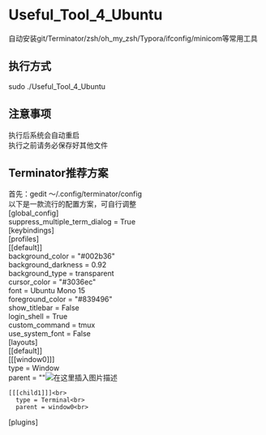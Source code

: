 # Useful_Tool_4_Ubuntu
自动安装git/Terminator/zsh/oh_my_zsh/Typora/ifconfig/minicom等常用工具

## 执行方式
sudo ./Useful_Tool_4_Ubuntu

## 注意事项
执行后系统会自动重启<br>
执行之前请务必保存好其他文件<br>

## Terminator推荐方案
首先：gedit ～/.config/terminator/config<br>
以下是一款流行的配置方案，可自行调整<br>
[global_config]<br>
  suppress_multiple_term_dialog = True<br>
[keybindings]<br>
[profiles]<br>
  [[default]]<br>
    background_color = "#002b36"<br>
    background_darkness = 0.92<br>
    background_type = transparent<br>
    cursor_color = "#3036ec"<br>
    font = Ubuntu Mono 15<br>
    foreground_color = "#839496"<br>
    show_titlebar = False<br>
    login_shell = True<br>
    custom_command = tmux<br>
    use_system_font = False<br>
[layouts]<br>
  [[default]]<br>
    [[[window0]]]<br>
      type = Window<br>
      parent = ""![在这里插入图片描述](https://img-blog.csdnimg.cn/20200430223930797.png?x-oss-process=image/watermark,type_ZmFuZ3poZW5naGVpdGk,shadow_10,text_aHR0cHM6Ly9ibG9nLmNzZG4ubmV0L2ZlaW1lbmcxMTY=,size_16,color_FFFFFF,t_70)<br>

    [[[child1]]]<br>
      type = Terminal<br>
      parent = window0<br>
[plugins]<br>
